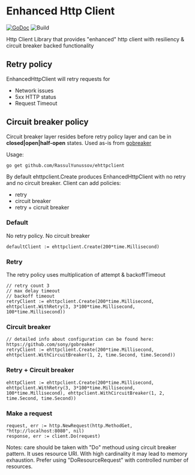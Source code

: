 # Enhanced Http Client
[![GoDoc](https://godoc.org/github.com/sony/gobreaker/v2?status.svg)](https://pkg.go.dev/github.com/RassulYunussov/ehttpclient)
![Build](https://github.com/rassulyunussov/ehttpclient/actions/workflows/go.yml/badge.svg)

Http Client Library that provides "enhanced" http client with resiliency & circuit breaker backed functionality

## Retry policy

EnhancedHttpClient will retry requests for 
- Network issues
- 5xx HTTP status
- Request Timeout

## Circuit breaker policy

Circuit breaker layer resides before retry policy layer and can be in __closed|open|half-open__ states. Used as-is from [gobreaker](https://github.com/sony/gobreaker)

Usage:

```
go get github.com/RassulYunussov/ehttpclient
```

By default ehttpclient.Create produces EnhancedHttpClient with no retry and no circuit breaker. Client can add policies:
- retry
- circuit breaker
- retry + cicruit breaker

### Default 

No retry policy. No circuit breaker

```
defaultClient := ehttpclient.Create(200*time.Millisecond)
```

### Retry

The retry policy uses multiplication of attempt & backoffTimeout

```
// retry count 3
// max delay timeout
// backoff timeout
retryClient := ehttpclient.Create(200*time.Millisecond, ehttpclient.WithRetry(3, 3*100*time.Millisecond, 100*time.Millisecond))
```

### Circuit breaker

```
// detailed info about configuration can be found here: https://github.com/sony/gobreaker
retryClient := ehttpclient.Create(200*time.Millisecond, ehttpclient.WithCircuitBreaker(1, 2, time.Second, time.Second))
```

### Retry + Circuit breaker

```
ehttpClient := ehttpclient.Create(200*time.Millisecond, ehttpclient.WithRetry(3, 3*100*time.Millisecond, 100*time.Millisecond), ehttpclient.WithCircuitBreaker(1, 2, time.Second, time.Second))
```

### Make a request
```
request, err := http.NewRequest(http.MethodGet, "http://localhost:8080", nil)
response, err := client.Do(request)
```

Notes: care should be taken with "Do" methoud using circuit breaker pattern. It uses resource URI. With high cardinality it may lead to memory exhaustion. Prefer using "DoResourceRequest" with controlled number of resources. 
